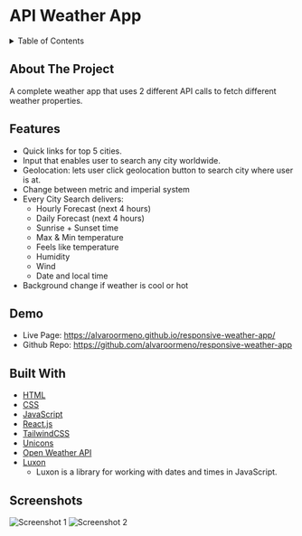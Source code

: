 
# API Weather App


<!-- TABLE OF CONTENTS -->
<details>
  <summary>Table of Contents</summary>

  - [About The Project](#about-the-project)
  - [Features](#features)
  - [Demo](#demo)
  - [Built With](#built-with)
  - [Screenshots](#screenshots)
</details>


## About The Project
A complete weather app that uses 2 different API calls to fetch different weather properties.

## Features
- Quick links for top 5 cities.
- Input that enables user to search any city worldwide.
- Geolocation: lets user click geolocation button to search city where user is at.
- Change between metric and imperial system
- Every City Search delivers:
    - Hourly Forecast (next 4 hours)
    - Daily Forecast (next 4 hours)
    - Sunrise + Sunset time
    - Max & Min temperature
    - Feels like temperature
    - Humidity
    - Wind
    - Date and local time
- Background change if weather is cool or hot




## Demo
- Live Page: https://alvaroormeno.github.io/responsive-weather-app/
- Github Repo: https://github.com/alvaroormeno/responsive-weather-app

## Built With 
- [HTML](https://developer.mozilla.org/en-US/docs/Web/HTML)
- [CSS](https://developer.mozilla.org/en-US/docs/Web/CSS)
- [JavaScript](https://developer.mozilla.org/en-US/docs/Web/JavaScript)
- [React.js](https://reactjs.org/)
- [TailwindCSS](https://tailwindcss.com/)
- [Unicons](https://iconscout.com/unicons)
- [Open Weather API](https://openweathermap.org/)
- [Luxon](https://www.npmjs.com/package/luxon)
    - Luxon is a library for working with dates and times in JavaScript.


## Screenshots
![Screenshot 1](public/assets/screenshot1.png)
![Screenshot 2](public/assets/screenshot2.png)